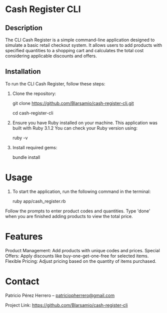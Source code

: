 # Cash Register CLI

## Description

The CLI Cash Register is a simple command-line application designed to simulate a basic retail checkout system. 
It allows users to add products with specified quantities to a shopping cart and calculates the total cost considering applicable discounts and offers.

## Installation

To run the CLI Cash Register, follow these steps:

1. Clone the repository:
   
   git clone https://github.com/Blarsamio/cash-register-cli.git

   cd cash-register-cli

2. Ensure you have Ruby installed on your machine. This application was built with Ruby 3.1.2 You can check your Ruby version using:
   
   ruby -v

3. Install required gems:
   
   bundle install


# Usage

1. To start the application, run the following command in the terminal:
   
   ruby app/cash_register.rb

Follow the prompts to enter product codes and quantities. Type 'done' when you are finished adding products to view the total price.

# Features

Product Management: Add products with unique codes and prices.
Special Offers: Apply discounts like buy-one-get-one-free for selected items.
Flexible Pricing: Adjust pricing based on the quantity of items purchased.

# Contact

Patricio Pérez Herrero – patriciopherrero@gmail.com

Project Link: https://github.com/Blarsamio/cash-register-cli
